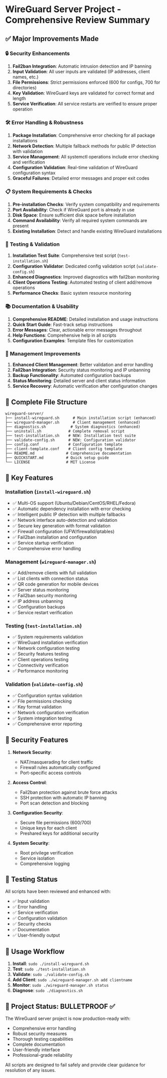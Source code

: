 # WireGuard Server Project - Comprehensive Review Summary

## ✅ Major Improvements Made

### 🔒 **Security Enhancements**
1. **Fail2ban Integration**: Automatic intrusion detection and IP banning
2. **Input Validation**: All user inputs are validated (IP addresses, client names, etc.)
3. **File Permissions**: Strict permissions enforced (600 for configs, 700 for directories)
4. **Key Validation**: WireGuard keys are validated for correct format and length
5. **Service Verification**: All service restarts are verified to ensure proper operation

### 🛠 **Error Handling & Robustness**
1. **Package Installation**: Comprehensive error checking for all package installations
2. **Network Detection**: Multiple fallback methods for public IP detection with validation
3. **Service Management**: All systemctl operations include error checking and verification
4. **Configuration Validation**: Real-time validation of WireGuard configuration syntax
5. **Graceful Failures**: Detailed error messages and proper exit codes

### 📋 **System Requirements & Checks**
1. **Pre-installation Checks**: Verify system compatibility and requirements
2. **Port Availability**: Check if WireGuard port is already in use
3. **Disk Space**: Ensure sufficient disk space before installation
4. **Command Availability**: Verify all required system commands are present
5. **Existing Installation**: Detect and handle existing WireGuard installations

### 🧪 **Testing & Validation**
1. **Installation Test Suite**: Comprehensive test script (`test-installation.sh`)
2. **Configuration Validator**: Dedicated config validation script (`validate-config.sh`)
3. **Enhanced Diagnostics**: Improved diagnostics with fail2ban monitoring
4. **Client Operations Testing**: Automated testing of client add/remove operations
5. **Performance Checks**: Basic system resource monitoring

### 📚 **Documentation & Usability**
1. **Comprehensive README**: Detailed installation and usage instructions
2. **Quick Start Guide**: Fast-track setup instructions
3. **Error Messages**: Clear, actionable error messages throughout
4. **Help Functions**: Comprehensive help in all scripts
5. **Configuration Examples**: Template files for customization

### 🔧 **Management Improvements**
1. **Enhanced Client Management**: Better validation and error handling
2. **Fail2ban Integration**: Security status monitoring and IP unbanning
3. **Backup Functionality**: Automated configuration backups
4. **Status Monitoring**: Detailed server and client status information
5. **Service Recovery**: Automatic verification after configuration changes

## 📁 **Complete File Structure**

```
wireguard-server/
├── install-wireguard.sh      # Main installation script (enhanced)
├── wireguard-manager.sh      # Client management (enhanced)
├── diagnostics.sh           # System diagnostics (enhanced)
├── uninstall.sh            # Complete removal script
├── test-installation.sh    # NEW: Installation test suite
├── validate-config.sh      # NEW: Configuration validator
├── config.conf             # Configuration template
├── client-template.conf    # Client config template
├── README.md              # Comprehensive documentation
├── QUICKSTART.md          # Quick setup guide
└── LICENSE                # MIT License
```

## 🚀 **Key Features**

### **Installation (`install-wireguard.sh`)**
- ✅ Multi-OS support (Ubuntu/Debian/CentOS/RHEL/Fedora)
- ✅ Automatic dependency installation with error checking
- ✅ Intelligent public IP detection with multiple fallbacks
- ✅ Network interface auto-detection and validation
- ✅ Secure key generation with format validation
- ✅ Firewall configuration (UFW/firewalld/iptables)
- ✅ Fail2ban installation and configuration
- ✅ Service startup verification
- ✅ Comprehensive error handling

### **Management (`wireguard-manager.sh`)**
- ✅ Add/remove clients with full validation
- ✅ List clients with connection status
- ✅ QR code generation for mobile devices
- ✅ Server status monitoring
- ✅ Fail2ban security monitoring
- ✅ IP address unbanning
- ✅ Configuration backups
- ✅ Service restart verification

### **Testing (`test-installation.sh`)**
- ✅ System requirements validation
- ✅ WireGuard installation verification
- ✅ Network configuration testing
- ✅ Security features testing
- ✅ Client operations testing
- ✅ Connectivity verification
- ✅ Performance monitoring

### **Validation (`validate-config.sh`)**
- ✅ Configuration syntax validation
- ✅ File permissions checking
- ✅ Key format validation
- ✅ Network configuration verification
- ✅ System integration testing
- ✅ Comprehensive error reporting

## 🔐 **Security Features**

1. **Network Security**:
   - NAT/masquerading for client traffic
   - Firewall rules automatically configured
   - Port-specific access controls

2. **Access Control**:
   - Fail2ban protection against brute force attacks
   - SSH protection with automatic IP banning
   - Port scan detection and blocking

3. **Configuration Security**:
   - Secure file permissions (600/700)
   - Unique keys for each client
   - Preshared keys for additional security

4. **System Security**:
   - Root privilege verification
   - Service isolation
   - Comprehensive logging

## 🧪 **Testing Status**

All scripts have been reviewed and enhanced with:
- ✅ Input validation
- ✅ Error handling
- ✅ Service verification
- ✅ Configuration validation
- ✅ Security checks
- ✅ Documentation
- ✅ User-friendly output

## 🚦 **Usage Workflow**

1. **Install**: `sudo ./install-wireguard.sh`
2. **Test**: `sudo ./test-installation.sh`
3. **Validate**: `sudo ./validate-config.sh`
4. **Add Client**: `sudo ./wireguard-manager.sh add clientname`
5. **Monitor**: `sudo ./wireguard-manager.sh status`
6. **Diagnose**: `sudo ./diagnostics.sh`

## 🎯 **Project Status: BULLETPROOF ✅**

The WireGuard server project is now production-ready with:
- Comprehensive error handling
- Robust security measures
- Thorough testing capabilities
- Complete documentation
- User-friendly interface
- Professional-grade reliability

All scripts are designed to fail safely and provide clear guidance for resolution of any issues.
